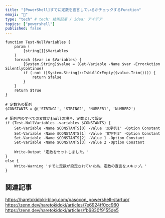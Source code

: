 ```yaml
---
title: "[PowerShell]すでに定数を宣言しているかチェックするFunction"
emoji: "👻"
type: "tech" # tech: 技術記事 / idea: アイデア
topics: ["powershell"]
published: false
---
```


```powershell:
function Test-NullVariables {
    param (
        [string[]]$Variables
    )
    foreach ($var in $Variables) {
        [System.String]$value = (Get-Variable -Name $var -ErrorAction SilentlyContinue)
        if (-not ([System.String]::IsNullOrEmpty($value.Trim()))) {
            return $false
        }
    }
    return $true
}

# 定数名の配列
$CONSTANTS = @('STRING1', 'STRING2', 'NUMBER1', 'NUMBER2')

# 配列内のすべての変数が$nullの場合、定数として設定
if (Test-NullVariables -variables $CONSTANTS) {
    Set-Variable -Name $CONSTANTS[0] -Value '文字列1' -Option Constant
    Set-Variable -Name $CONSTANTS[1] -Value '文字列2' -Option Constant
    Set-Variable -Name $CONSTANTS[2] -Value 1 -Option Constant
    Set-Variable -Name $CONSTANTS[3] -Value 2 -Option Constant

    Write-Output '定数をセットしました。'
}
else {
    Write-Warning 'すでに定数が設定されていた為、定数の宣言をスキップ。'
}
```

## 関連記事

https://haretokidoki-blog.com/pasocon_powershell-startup/
https://zenn.dev/haretokidoki/articles/7e6924ff0cc960
https://zenn.dev/haretokidoki/articles/fb6830f9155de5
